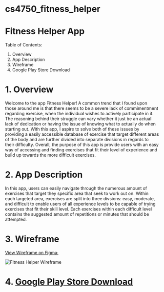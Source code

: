 # cs4750_fitness_helper
# Fitness Helper App

Table of Contents:
1. Overview
2. App Description
3. Wireframe
4. Google Play Store Download


# 1. Overview
Welcome to the app Fitness Helper! 
A common trend that I found upon those around me is that there seems to be a severe lack of commimentment regarding exercise, when the individual wishes to actively participate in it. The reasoning behind their struggle can vary whether it just be an actual lack of dedication or having the issue of knowing what to actually do when starting out. With this app, I aspire to solve both of these issues by providing a easily accessible database of exercise that target different areas of the body and are further divided into separate divisions in regards to their difficulty. Overall, the purpose of this app is provide users with an easy way of accessing and finding exercises that fit their level of experience and build up towards the more difficult exercises. 

# 2. App Description
In this app, users can easily navigate through the numerous amount of exercises that target they specific area that seek to work out on. Within each targeted area, exercises are split into three divsions: easy, moderate, and difficult to enable users of all experience levels to be capable of trying exercises that fit their skill level. Each exercises within each difficult level contains the suggested amount of repetitions or minutes that should be attempted. 

# 3. Wireframe
[View Wireframe on Figma:](https://www.figma.com/file/fIzi09IugovjzqmSWimDg7/Fitness-Helper-Wireframe?node-id=0%3A1) 


![Fitness Helper Wireframe](https://user-images.githubusercontent.com/89217847/140881583-63fee088-06c0-498b-9e9f-233e7f952962.png)

# 4. [Google Play Store Download](http://unbouncepages.com/25d7727e-4124-11ec-b7a6-024218c22373/)
 


